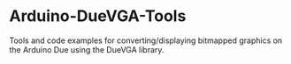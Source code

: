 Arduino-DueVGA-Tools
====================

Tools and code examples for converting/displaying bitmapped graphics on the Arduino Due using the DueVGA library.
